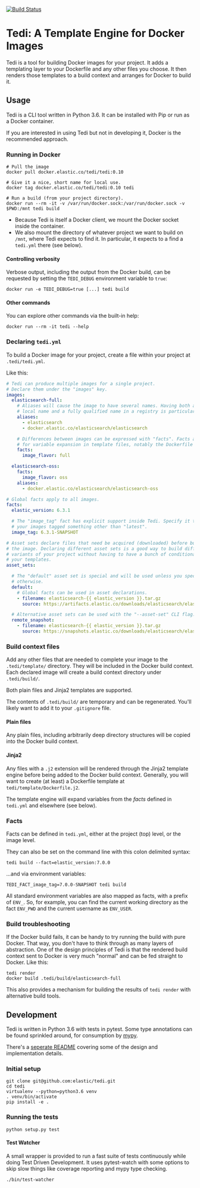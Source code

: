 [![Build Status](https://travis-ci.org/elastic/tedi.svg?branch=master)](https://travis-ci.org/elastic/tedi)

# Tedi: A Template Engine for Docker Images
Tedi is a tool for building Docker images for your project. It adds a templating
layer to your Dockerfile and any other files you choose. It then renders
those templates to a build context and arranges for Docker to build it.

## Usage

Tedi is a CLI tool written in Python 3.6. It can be installed with Pip or run
as a Docker container.

If you are interested in using Tedi but not in developing it, Docker is the
recommended approach.

### Running in Docker

``` shell
# Pull the image
docker pull docker.elastic.co/tedi/tedi:0.10

# Give it a nice, short name for local use.
docker tag docker.elastic.co/tedi/tedi:0.10 tedi

# Run a build (from your project directory).
docker run --rm -it -v /var/run/docker.sock:/var/run/docker.sock -v $PWD:/mnt tedi build
```

* Because Tedi is itself a Docker client, we mount the Docker socket inside
  the container.
* We also mount the directory of whatever project we want to build on `/mnt`,
  where Tedi expects to find it. In particular, it expects to a find a `tedi.yml`
  there (see below).

#### Controlling verbosity

Verbose output, including the output from the Docker build, can be requested by
setting the `TEDI_DEBUG` environment variable to `true`:

``` shell
docker run -e TEDI_DEBUG=true [...] tedi build
```

#### Other commands
You can explore other commands via the built-in help:

``` shell
docker run --rm -it tedi --help
```

### Declaring `tedi.yml`

To build a Docker image for your project, create a file within your project at
`.tedi/tedi.yml`.

Like this:

``` yaml
# Tedi can produce multiple images for a single project.
# Declare them under the "images" key.
images:
  elasticsearch-full:
    # Aliases will cause the image to have several names. Having both a short
    # local name and a fully qualified name in a registry is particularly handy.
    aliases:
      - elasticsearch
      - docker.elastic.co/elasticsearch/elasticsearch

    # Differences between images can be expressed with "facts". Facts are used
    # for variable expansion in template files, notably the Dockerfile template.
    facts:
      image_flavor: full

  elasticsearch-oss:
    facts:
      image_flavor: oss
    aliases:
      - docker.elastic.co/elasticsearch/elasticsearch-oss

# Global facts apply to all images.
facts:
  elastic_version: 6.3.1

  # The "image_tag" fact has explicit support inside Tedi. Specify it to have
  # your images tagged something other than "latest".
  image_tag: 6.3.1-SNAPSHOT

# Asset sets declare files that need be acquired (downloaded) before building
# the image. Declaring different asset sets is a good way to build different
# variants of your project without having to have a bunch of conditionals in
# your templates.
asset_sets:

  # The "default" asset set is special and will be used unless you specify
  # otherwise.
  default:
    # Global facts can be used in asset declarations.
    - filename: elasticsearch-{{ elastic_version }}.tar.gz
      source: https://artifacts.elastic.co/downloads/elasticsearch/elasticsearch-{{ elastic_version }}.tar.gz

  # Alternative asset sets can be used with the "--asset-set" CLI flag.
  remote_snapshot:
    - filename: elasticsearch-{{ elastic_version }}.tar.gz
      source: https://snapshots.elastic.co/downloads/elasticsearch/elasticsearch-{{ elastic_version }}-SNAPSHOT.tar.gz

```

### Build context files
Add any other files that are needed to complete your image to the `.tedi/template/`
directory. They will be included in the Docker build context. Each declared image
will create a build context directory under `.tedi/build/`.

Both plain files and Jinja2 templates are supported.

The contents of `.tedi/build/` are temporary and can be regenerated. You'll likely
want to add it to your `.gitignore` file.

#### Plain files
Any plain files, including arbitrarily deep directory structures will be copied
into the Docker build context.

#### Jinja2
Any files with a `.j2` extension will be rendered through the Jinja2 template
engine before being added to the Docker build context. Generally, you will want
to create (at least) a Dockerfile template at `tedi/template/Dockerfile.j2`.

The template engine will expand variables from the _facts_ defined in `tedi.yml`
and elsewhere (see below).

### Facts
Facts can be defined in `tedi.yml`, either at the project (top) level, or the image
level.

They can also be set on the command line with this colon delimited syntax:

```
tedi build --fact=elastic_version:7.0.0
```

...and via environment variables:

```
TEDI_FACT_image_tag=7.0.0-SNAPSHOT tedi build
```

All standard environment variables are also mapped as facts, with a prefix of
`ENV_`. So, for example, you can find the current working directory as the fact
`ENV_PWD` and the current username as `ENV_USER`.

### Build troubleshooting
If the Docker build fails, it can be handy to try running the build with pure
Docker. That way, you don't have to think through as many layers of
abstraction. One of the design principles of Tedi is that the rendered build
context sent to Docker is very much "normal" and can be fed straight to
Docker. Like this:

```
tedi render
docker build .tedi/build/elasticsearch-full
```

This also provides a mechanism for building the results of `tedi render` with
alternative build tools.

## Development

Tedi is written in Python 3.6 with tests in pytest. Some type annotations can be
found sprinkled around, for consumption by [mypy](http://mypy-lang.org/).

There's a [seperate README](./tedi/README.md) covering some of the design and
implementation details.

### Initial setup

``` shell
git clone git@github.com:elastic/tedi.git
cd tedi
virtualenv --python=python3.6 venv
. venv/bin/activate
pip install -e .
```

### Running the tests

``` shell
python setup.py test
```

#### Test Watcher

A small wrapper is provided to run a fast suite of tests continuously while
doing Test Driven Development. It uses pytest-watch with some options to skip
slow things like coverage reporting and mypy type checking.
``` shell
./bin/test-watcher
```
